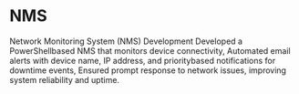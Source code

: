 # NMS
Network Monitoring System (NMS) Development
Developed a PowerShellbased NMS that monitors device connectivity, Automated email alerts with device name, IP address, and prioritybased notifications for downtime events, Ensured prompt response to network issues, improving system reliability and uptime.
